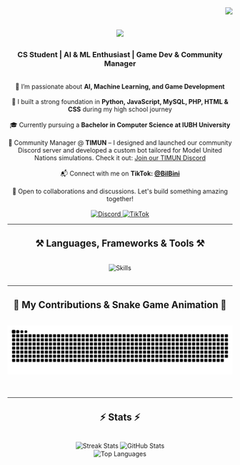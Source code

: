 <img align="right" src="https://visitor-badge.laobi.icu/badge?page_id=BilBini.BilBini" />

<h1 align="center">
  <img src="https://readme-typing-svg.herokuapp.com/?font=Righteous&size=35&center=true&vCenter=true&width=500&height=70&duration=4000&lines=Hey+there,+I%27m+@BilBini!+👋;Passionate+about+AI,+Machine+Learning+and+Game+Development!" />
</h1>

<h3 align="center">CS Student | AI & ML Enthusiast | Game Dev & Community Manager</h3>

<br/>

<div align="center">
  🚀 I’m passionate about <strong>AI, Machine Learning, and Game Development</strong>  
  <br/><br/>
  🌱 I built a strong foundation in <strong>Python, JavaScript, MySQL, PHP, HTML & CSS</strong> during my high school journey  
  <br/><br/>
  🎓 Currently pursuing a <strong>Bachelor in Computer Science at IUBH University</strong>  
  <br/><br/>
  🤖 Community Manager @ <strong>TIMUN</strong> – I designed and launched our community Discord server and developed a custom bot tailored for Model United Nations simulations. Check it out: <a href="https://discord.gg/EebBEGUhqx" target="_blank">Join our TIMUN Discord</a>
  <br/><br/>
  📬 Connect with me on <strong>TikTok: <a href="https://www.tiktok.com/@BilBini" target="_blank">@BilBini</a></strong>  
  <br/><br/>
  👥 Open to collaborations and discussions. Let's build something amazing together!
</div>

<br/>

<div align="center"> 
  <a href="https://discord.gg/EebBEGUhqx" target="_blank">
    <img src="https://img.shields.io/badge/Discord-5865F2?style=for-the-badge&logo=discord&logoColor=white" alt="Discord" />
  </a>
  <a href="https://www.tiktok.com/@BilBini" target="_blank">
    <img src="https://img.shields.io/badge/TikTok-000000?style=for-the-badge&logo=tiktok&logoColor=white" alt="TikTok" />
  </a>
</div>

<hr/>

<h2 align="center">⚒️ Languages, Frameworks & Tools ⚒️</h2>
<br/>
<div align="center">
  <img src="https://skillicons.dev/icons?i=python,javascript,php,html,css,mysql,discord" alt="Skills" />
</div>

<br/>
<hr/>

<div align="center">
  <h2>🐍 My Contributions & Snake Game Animation 🐍</h2>
  <br>
  <img alt="snake game animation" src="https://raw.githubusercontent.com/platane/snk/output/github-contribution-grid-snake-dark.svg" />
  <br/><br/><br/>
</div>

<hr/>

<h2 align="center">⚡ Stats ⚡</h2>
<br>
<div align="center">
  <img width="390" src="https://github-readme-streak-stats.herokuapp.com/?user=BilBini&count_private=true&theme=react&border_radius=10" alt="Streak Stats"/>
  <img width="390" src="https://github-readme-stats.vercel.app/api?username=BilBini&count_private=true&show_icons=true&theme=react&rank_icon=github&border_radius=10" alt="GitHub Stats" />
  <br/>
  <img width="325" align="center" src="https://github-readme-stats.vercel.app/api/top-langs/?username=BilBini&hide=HTML&langs_count=8&layout=compact&theme=react&border_radius=10&size_weight=0.5&count_weight=0.5" alt="Top Languages" />
</div>

